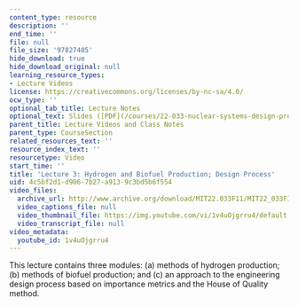 ```yaml
---
content_type: resource
description: ''
end_time: ''
file: null
file_size: '97827405'
hide_download: true
hide_download_original: null
learning_resource_types:
- Lecture Videos
license: https://creativecommons.org/licenses/by-nc-sa/4.0/
ocw_type: ''
optional_tab_title: Lecture Notes
optional_text: Slides ([PDF](/courses/22-033-nuclear-systems-design-project-fall-2011/resources/mit22_033f11_lec03))
parent_title: Lecture Videos and Class Notes
parent_type: CourseSection
related_resources_text: ''
resource_index_text: ''
resourcetype: Video
start_time: ''
title: 'Lecture 3: Hydrogen and Biofuel Production; Design Process'
uid: 4c5bf2d1-d906-7b27-a913-9c3bd5b6f554
video_files:
  archive_url: http://www.archive.org/download/MIT22.033F11/MIT22_033F11_lec03_300k.mp4
  video_captions_file: null
  video_thumbnail_file: https://img.youtube.com/vi/1v4uOjgrru4/default.jpg
  video_transcript_file: null
video_metadata:
  youtube_id: 1v4uOjgrru4
---
```


This lecture contains three modules: (a) methods of hydrogen production; (b) methods of biofuel production; and (c) an approach to the engineering design process based on importance metrics and the House of Quality method.

